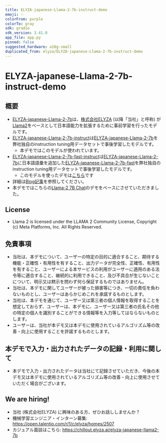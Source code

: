 ```yaml
---
title: ELYZA-japanese-Llama-2-7b-instruct-demo
emoji: ✨
colorFrom: purple
colorTo: gray
sdk: gradio
sdk_version: 3.41.0
app_file: app.py
pinned: false
suggested_hardware: a10g-small
duplicated_from: elyza/ELYZA-japanese-Llama-2-7b-instruct-demo
---
```


# ELYZA-japanese-Llama-2-7b-instruct-demo
## 概要
- [ELYZA-japanese-Llama-2-7b](https://huggingface.co/elyza/ELYZA-japanese-Llama-2-7b)は、[株式会社ELYZA](https://elyza.ai/) (以降「当社」と呼称) が[Llama2](https://ai.meta.com/llama/)をベースとして日本語能力を拡張するために事前学習を行ったモデルです。
- [ELYZA-japanese-Llama-2-7b-instruct](https://huggingface.co/elyza/ELYZA-japanese-Llama-2-7b-instruct)は[ELYZA-japanese-Llama-2-7b](https://huggingface.co/elyza/ELYZA-japanese-Llama-2-7b)を弊社独自のinstruction tuning用データセットで事後学習したモデルです。
    - 本デモではこのモデルが使われています。
- [ELYZA-japanese-Llama-2-7b-fast-instruct](https://huggingface.co/elyza/ELYZA-japanese-Llama-2-7b-fast-instruct)は[ELYZA-japanese-Llama-2-7b](https://huggingface.co/elyza/ELYZA-japanese-Llama-2-7b)に日本語語彙を追加した[ELYZA-japanese-Llama-2-7b-fast](https://huggingface.co/elyza/ELYZA-japanese-Llama-2-7b-fast)を弊社独自のinstruction tuning用データセットで事後学習したモデルです。
    - このモデルを使ったデモは[こちら](https://huggingface.co/spaces/elyza/ELYZA-japanese-Llama-2-7b-fast-instruct-demo)です
- 詳細は[Blog記事](https://note.com/elyza/n/na405acaca130)を参照してください。
- 本デモではこちらの[Llama-2 7B Chat](https://huggingface.co/spaces/huggingface-projects/llama-2-7b-chat)のデモをベースにさせていただきました。

## License
- Llama 2 is licensed under the LLAMA 2 Community License, Copyright (c) Meta Platforms, Inc. All Rights Reserved.

## 免責事項
- 当社は、本デモについて、ユーザーの特定の目的に適合すること、期待する機能・正確性・有用性を有すること、出力データが完全性、正確性、有用性を有すること、ユーザーによる本サービスの利用がユーザーに適用のある法令等に適合すること、継続的に利用できること、及び不具合が生じないことについて、明示又は黙示を問わず何ら保証するものではありません。
- 当社は、本デモに関してユーザーが被った損害等につき、一切の責任を負わないものとし、ユーザーはあらかじめこれを承諾するものとします。
- 当社は、本デモを通じて、ユーザー又は第三者の個人情報を取得することを想定しておらず、ユーザーは、本デモに、ユーザー又は第三者の氏名その他の特定の個人を識別することができる情報等を入力等してはならないものとします。
- ユーザーは、当社が本デモ又は本デモに使用されているアルゴリズム等の改善・向上に使用することを許諾するものとします。

## 本デモで入力・出力されたデータの記録・利用に関して
- 本デモで入力・出力されたデータは当社にて記録させていただき、今後の本デモ又は本デモに使用されているアルゴリズム等の改善・向上に使用させていただく場合がございます。

## We are hiring!
- 当社 (株式会社ELYZA) に興味のある方、ぜひお話ししませんか？
- 機械学習エンジニア・インターン募集: https://open.talentio.com/r/1/c/elyza/homes/2507
- カジュアル面談はこちら: https://chillout.elyza.ai/elyza-japanese-llama2-7b
